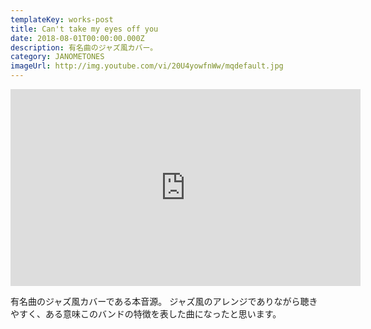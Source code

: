 ```yaml
---
templateKey: works-post
title: Can't take my eyes off you
date: 2018-08-01T00:00:00.000Z
description: 有名曲のジャズ風カバー。
category: JANOMETONES
imageUrl: http://img.youtube.com/vi/20U4yowfnWw/mqdefault.jpg
---
```

<iframe width="560" height="315" src="https://www.youtube.com/embed/20U4yowfnWw" frameBorder="0" allow="accelerometer; autoplay; encrypted-media; gyroscope; picture-in-picture" allowFullScreen></iframe>

有名曲のジャズ風カバーである本音源。
ジャズ風のアレンジでありながら聴きやすく、ある意味このバンドの特徴を表した曲になったと思います。